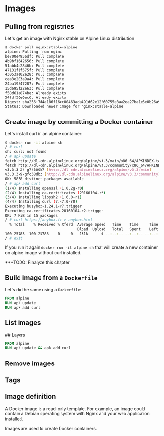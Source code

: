 # Images

## Pulling from registries

Let's get an image with Nginx stable on Alpine Linux distribution

```bash
$ docker pull nginx:stable-alpine
alpine: Pulling from nginx
be700e4956df: Pull complete 
4b9bf1642656: Pull complete 
51abb4d2846b: Pull complete 
47131f1f575f: Pull complete 
43053ae02e28: Pull complete 
cea3e203a9a4: Pull complete 
24ba19347287: Pull complete 
15d695f22e63: Pull complete 
f58d61a874be: Already exists 
54fdf50e0ac6: Already exists 
Digest: sha256:7d4a186f16ec00463ada491d62e12f60755e8aa2ea27ba1e6e0b26a9034347f6
Status: Downloaded newer image for nginx:stable-alpine
```

## Create image by committing a Docker container
 
Let's install curl in an alpine container:

```bash
$ docker run -it alpine sh
/ # curl
sh: curl: not found
/ # apk update
fetch http://dl-cdn.alpinelinux.org/alpine/v3.3/main/x86_64/APKINDEX.tar.gz
fetch http://dl-cdn.alpinelinux.org/alpine/v3.3/community/x86_64/APKINDEX.tar.gz
v3.3.3-24-g74309b7 [http://dl-cdn.alpinelinux.org/alpine/v3.3/main]
v3.3.3-9-gfc38db2 [http://dl-cdn.alpinelinux.org/alpine/v3.3/community]
OK: 5858 distinct packages available
/ # apk add curl
(1/4) Installing openssl (1.0.2g-r0)
(2/4) Installing ca-certificates (20160104-r2)
(3/4) Installing libssh2 (1.6.0-r1)
(4/4) Installing curl (7.47.0-r0)
Executing busybox-1.24.1-r7.trigger
Executing ca-certificates-20160104-r2.trigger
OK: 7 MiB in 15 packages
/ # curl https://anybox.fr > anybox.html
  % Total    % Received % Xferd  Average Speed   Time    Time     Time  Current
                                 Dload  Upload   Total   Spent    Left  Speed
100 25783  100 25783    0     0   131k      0 --:--:-- --:--:-- --:--:--  159k
/ # exit
```

If you run it again ``docker run -it alpine sh`` that will create a new
container on alpine image without curl installed.


***TODO: Finalyze this chapter

## Build image from a ``Dockerfile``

Let's do the same using a ``Dockerfile``:

```Dockerfile
FROM alpine
RUN apk update 
RUN apk add curl
```

## List images



## Layers

```Dockerfile
FROM alpine
RUN apk update && apk add curl
```


## Remove images

## Tags

## Image definition

A Docker image is a read-only template. For example, an image could contain a
Debian operating system with Nginx and your web application installed.

Images are used to create Docker containers.
